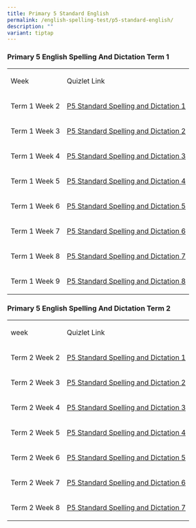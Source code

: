 ```yaml
---
title: Primary 5 Standard English
permalink: /english-spelling-test/p5-standard-english/
description: ""
variant: tiptap
---
```

<h3>Primary 5 English Spelling And Dictation Term 1</h3>
<table style="minWidth: 50px">
<colgroup>
<col>
<col>
</colgroup>
<tbody>
<tr>
<td rowspan="1" colspan="1">
<p>Week</p>
</td>
<td rowspan="1" colspan="1">
<p>Quizlet Link</p>
</td>
</tr>
<tr>
<td rowspan="1" colspan="1">
<p>Term 1 Week 2</p>
</td>
<td rowspan="1" colspan="1">
<p><a href="https://quizlet.com/868049711/primary-5-term-1-spelling-list-1-flash-cards/?i=1c2gxb&amp;x=1qqt" rel="noopener noreferrer nofollow" target="_blank">P5 Standard Spelling and Dictation 1</a>
</p>
</td>
</tr>
<tr>
<td rowspan="1" colspan="1">
<p>Term 1 Week 3</p>
</td>
<td rowspan="1" colspan="1">
<p><a href="https://quizlet.com/868404130/primary-5-term-1-spelling-list-2-flash-cards/?i=1c2gxb&amp;x=1jqt" rel="noopener noreferrer nofollow" target="_blank">P5 Standard Spelling and Dictation 2</a>
</p>
</td>
</tr>
<tr>
<td rowspan="1" colspan="1">
<p>Term 1 Week 4</p>
</td>
<td rowspan="1" colspan="1">
<p><a href="https://quizlet.com/868420978/primary-5-term-1-spelling-list-4-flash-cards/?i=1c2gxb&amp;x=1jqt" rel="noopener noreferrer nofollow" target="_blank">P5 Standard Spelling and Dictation 3</a>
</p>
</td>
</tr>
<tr>
<td rowspan="1" colspan="1">
<p>Term 1 Week 5</p>
</td>
<td rowspan="1" colspan="1">
<p><a href="https://quizlet.com/868428260/primary-5-term-1-spelling-list-5-flash-cards/?i=1c2gxb&amp;x=1jqt" rel="noopener noreferrer nofollow" target="_blank">P5 Standard Spelling and Dictation 4</a>
</p>
</td>
</tr>
<tr>
<td rowspan="1" colspan="1">
<p>Term 1 Week 6</p>
</td>
<td rowspan="1" colspan="1">
<p><a href="https://quizlet.com/868428260/primary-5-term-1-spelling-list-5-flash-cards/?i=1c2gxb&amp;x=1jqt" rel="noopener noreferrer nofollow" target="_blank">P5 Standard Spelling and Dictation 5</a>
</p>
</td>
</tr>
<tr>
<td rowspan="1" colspan="1">
<p>Term 1 Week 7</p>
</td>
<td rowspan="1" colspan="1">
<p><a href="https://quizlet.com/8a68430070/primary-5-term-1-spelling-list-6-flash-cards/?i=1c2gxb&amp;x=1jqt" rel="noopener noreferrer nofollow" target="_blank">P5 Standard Spelling and Dictation 6</a>
</p>
</td>
</tr>
<tr>
<td rowspan="1" colspan="1">
<p>Term 1 Week 8</p>
</td>
<td rowspan="1" colspan="1">
<p><a href="https://quizlet.com/868436105/primary-5-term-1-spelling-list-7-flash-cards/?i=1c2gxb&amp;x=1jqt" rel="noopener noreferrer nofollow" target="_blank">P5 Standard Spelling and Dictation 7</a>
</p>
</td>
</tr>
<tr>
<td rowspan="1" colspan="1">
<p>Term 1 Week 9</p>
</td>
<td rowspan="1" colspan="1">
<p><a href="https://quizlet.com/868436835/primary-5-term-1-spelling-list-7-flash-cards/?i=1c2gxb&amp;x=1jqt" rel="noopener noreferrer nofollow" target="_blank">P5 Standard Spelling and Dictation 8</a>
</p>
</td>
</tr>
</tbody>
</table>
<h3>Primary 5 English Spelling And Dictation Term 2</h3>
<table style="minWidth: 50px">
<colgroup>
<col>
<col>
</colgroup>
<tbody>
<tr>
<td rowspan="1" colspan="1">
<p>week</p>
</td>
<td rowspan="1" colspan="1">
<p>Quizlet Link</p>
</td>
</tr>
<tr>
<td rowspan="1" colspan="1">
<p>Term 2 Week 2</p>
</td>
<td rowspan="1" colspan="1">
<p><a href="https://quizlet.com/896973530/primary-5-term-2-spelling-list-1-flash-cards/?i=1c2gxb&amp;x=1jqt" rel="noopener noreferrer nofollow" target="_blank">P5 Standard Spelling and Dictation 1</a>
</p>
</td>
</tr>
<tr>
<td rowspan="1" colspan="1">
<p>Term 2 Week 3</p>
</td>
<td rowspan="1" colspan="1">
<p><a href="https://quizlet.com/895753957/primary-5-term-2-spelling-list-2-flash-cards/?i=1c2gxb&amp;x=1jqt" rel="noopener noreferrer nofollow" target="_blank">P5 Standard Spelling and Dictation 2</a>
</p>
</td>
</tr>
<tr>
<td rowspan="1" colspan="1">
<p>Term 2 Week 4</p>
</td>
<td rowspan="1" colspan="1">
<p><a href="https://quizlet.com/896980904/primary-5-term-2-spelling-list-3-flash-cards/?i=1c2gxb&amp;x=1jqt" rel="noopener noreferrer nofollow" target="_blank">P5 Standard Spelling and Dictation 3</a>
</p>
</td>
</tr>
<tr>
<td rowspan="1" colspan="1">
<p>Term 2 Week 5</p>
</td>
<td rowspan="1" colspan="1">
<p><a href="https://quizlet.com/896983879/primary-5-term-2-spelling-list-4-flash-cards/?i=1c2gxb&amp;x=1jqt" rel="noopener noreferrer nofollow" target="_blank">P5 Standard Spelling and Dictation 4</a>
</p>
</td>
</tr>
<tr>
<td rowspan="1" colspan="1">
<p>Term 2 Week 6</p>
</td>
<td rowspan="1" colspan="1">
<p><a href="https://quizlet.com/896988231/primary-5-term-2-spelling-list-5-flash-cards/?i=1c2gxb&amp;x=1jqt" rel="noopener noreferrer nofollow" target="_blank">P5 Standard Spelling and Dictation 5</a>
</p>
</td>
</tr>
<tr>
<td rowspan="1" colspan="1">
<p>Term 2 Week 7</p>
</td>
<td rowspan="1" colspan="1">
<p><a href="https://quizlet.com/896986819/primary-5-term-2-spelling-list-6-flash-cards/?i=1c2gxb&amp;x=1jqt" rel="noopener noreferrer nofollow" target="_blank">P5 Standard Spelling and Dictation 6</a>
</p>
</td>
</tr>
<tr>
<td rowspan="1" colspan="1">
<p>Term 2 Week 8</p>
</td>
<td rowspan="1" colspan="1">
<p><a href="https://quizlet.com/868436022/primary-5-term-2-spelling-list-7-flash-cards/?i=1c2gxb&amp;x=1jqt" rel="noopener noreferrer nofollow" target="_blank">P5 Standard Spelling and Dictation 7</a>
</p>
</td>
</tr>
</tbody>
</table>
<p></p>